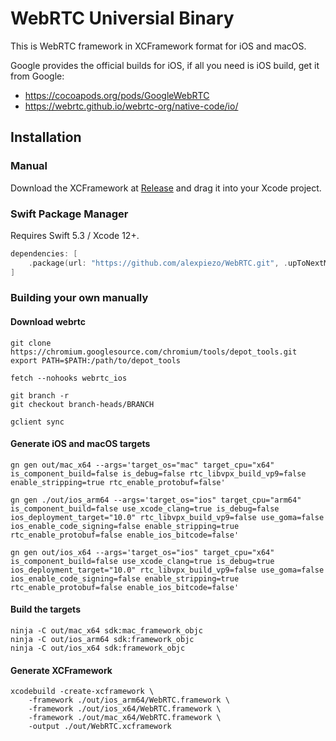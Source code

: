 # WebRTC Universial Binary

This is WebRTC framework in XCFramework format for iOS and macOS.

Google provides the official builds for iOS, if all you need is iOS build, get it from Google:

- https://cocoapods.org/pods/GoogleWebRTC
- https://webrtc.github.io/webrtc-org/native-code/io/

## Installation

### Manual 

Download the XCFramework at [Release](https://github.com/alexpiezo/WebRTC/releases) and drag it into your Xcode project.

### Swift Package Manager 

Requires Swift 5.3 / Xcode 12+.

```swift
dependencies: [
    .package(url: "https://github.com/alexpiezo/WebRTC.git", .upToNextMajor(from: "1.1.29507"))
]
```

### Building your own manually


#### Download webrtc

```shellscript
git clone https://chromium.googlesource.com/chromium/tools/depot_tools.git
export PATH=$PATH:/path/to/depot_tools

fetch --nohooks webrtc_ios

git branch -r
git checkout branch-heads/BRANCH

gclient sync
```

#### Generate iOS and macOS targets

```shellscript
gn gen out/mac_x64 --args='target_os="mac" target_cpu="x64" is_component_build=false is_debug=false rtc_libvpx_build_vp9=false enable_stripping=true rtc_enable_protobuf=false'

gn gen ./out/ios_arm64 --args='target_os="ios" target_cpu="arm64" is_component_build=false use_xcode_clang=true is_debug=false  ios_deployment_target="10.0" rtc_libvpx_build_vp9=false use_goma=false ios_enable_code_signing=false enable_stripping=true rtc_enable_protobuf=false enable_ios_bitcode=false'

gn gen out/ios_x64 --args='target_os="ios" target_cpu="x64" is_component_build=false use_xcode_clang=true is_debug=true ios_deployment_target="10.0" rtc_libvpx_build_vp9=false use_goma=false ios_enable_code_signing=false enable_stripping=true rtc_enable_protobuf=false enable_ios_bitcode=false'
```

#### Build the targets

```shellscript
ninja -C out/mac_x64 sdk:mac_framework_objc
ninja -C out/ios_arm64 sdk:framework_objc
ninja -C out/ios_x64 sdk:framework_objc
```

#### Generate XCFramework

```shellscript
xcodebuild -create-xcframework \
	-framework ./out/ios_arm64/WebRTC.framework \
	-framework ./out/ios_x64/WebRTC.framework \
	-framework ./out/mac_x64/WebRTC.framework \
	-output ./out/WebRTC.xcframework

```
